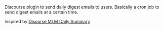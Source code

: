 Discourse plugin to send daily digest emails to users. Basically a cron job to send digest emails at a certain time.

Inspired by [Disourse MLM Daily Summary](https://github.com/procourse/discourse-mlm-daily-summary)
